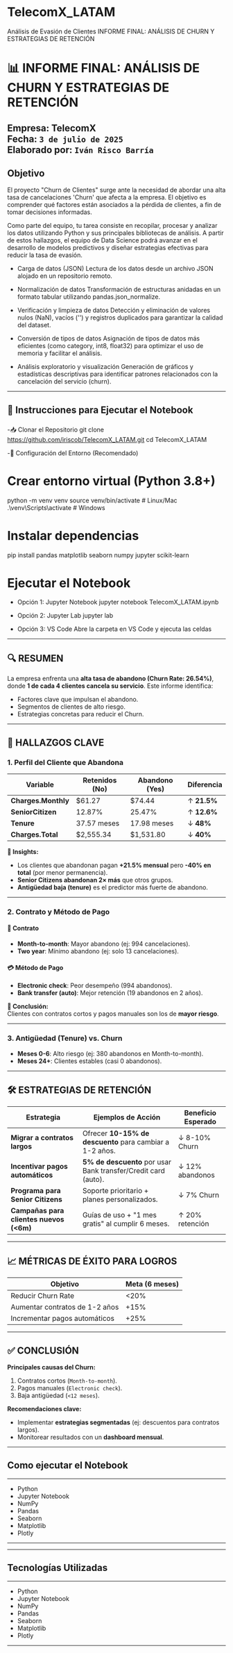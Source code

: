 # TelecomX_LATAM
Análisis de Evasión de Clientes
INFORME FINAL: ANÁLISIS DE CHURN Y ESTRATEGIAS DE RETENCIÓN
# 📊 INFORME FINAL: ANÁLISIS DE CHURN Y ESTRATEGIAS DE RETENCIÓN  
**Empresa:** TelecomX  
**Fecha:** `3 de julio de 2025`  
**Elaborado por:** `Iván Risco Barría`  
---

## Objetivo
El proyecto "Churn de Clientes" surge ante la necesidad de abordar una alta tasa de cancelaciones 'Churn' que afecta a la empresa. El objetivo es
comprender qué factores están asociados a la pérdida de clientes, a fin de tomar decisiones informadas.

Como parte del equipo, tu tarea consiste en recopilar, procesar y analizar los datos utilizando Python y sus principales bibliotecas de análisis.
A partir de estos hallazgos, el equipo de Data Science podrá avanzar en el desarrollo de modelos predictivos y diseñar estrategias efectivas para
reducir la tasa de evasión.

-   Carga de datos (JSON)
    Lectura de los datos desde un archivo JSON alojado en un repositorio remoto.

-   Normalización de datos
    Transformación de estructuras anidadas en un formato tabular utilizando pandas.json_normalize.

-   Verificación y limpieza de datos
    Detección y eliminación de valores nulos (NaN), vacíos ('') y registros duplicados para garantizar la calidad del dataset.

-   Conversión de tipos de datos
    Asignación de tipos de datos más eficientes (como category, int8, float32) para optimizar el uso de memoria y facilitar el análisis.

-   Análisis exploratorio y visualización
    Generación de gráficos y estadísticas descriptivas para identificar patrones relacionados con la cancelación del servicio (churn).

---

## 🚀 Instrucciones para Ejecutar el Notebook

### 
-📥 Clonar el Repositorio
git clone https://github.com/iriscob/TelecomX_LATAM.git
cd TelecomX_LATAM

-🐍 Configuración del Entorno (Recomendado)

# Crear entorno virtual (Python 3.8+)
python -m venv venv
source venv/bin/activate  # Linux/Mac
.\venv\Scripts\activate  # Windows

# Instalar dependencias
pip install pandas matplotlib seaborn numpy jupyter scikit-learn

# Ejecutar el Notebook

- Opción 1: Jupyter Notebook
  jupyter notebook TelecomX_LATAM.ipynb

- Opción 2: Jupyter Lab
  jupyter lab

- Opción 3: VS Code
  Abre la carpeta en VS Code y ejecuta las celdas



---

## 🔍 RESUMEN  
La empresa enfrenta una **alta tasa de abandono (Churn Rate: 26.54%)**, donde **1 de cada 4 clientes cancela su servicio**. Este informe identifica:  
- Factores clave que impulsan el abandono.  
- Segmentos de clientes de alto riesgo.  
- Estrategias concretas para reducir el Churn.  
--- 

## 📌 HALLAZGOS CLAVE  

### 1. Perfil del Cliente que Abandona  
| **Variable**         | **Retenidos (No)** | **Abandono (Yes)** | **Diferencia** |  
|----------------------|-------------------|-------------------|----------------|  
| **Charges.Monthly**  | $61.27           | $74.44            | ↑ **21.5%**    |  
| **SeniorCitizen**    | 12.87%           | 25.47%            | ↑ **12.6%**    |  
| **Tenure**           | 37.57 meses      | 17.98 meses       | ↓ **48%**      |  
| **Charges.Total**    | $2,555.34        | $1,531.80         | ↓ **40%**      |  

**🔎 Insights:**  
- Los clientes que abandonan pagan **+21.5% mensual** pero **-40% en total** (por menor permanencia).  
- **Senior Citizens abandonan 2× más** que otros grupos.  
- **Antigüedad baja (tenure)** es el predictor más fuerte de abandono.  

---

### 2. Contrato y Método de Pago  
#### 📜 Contrato  
- **Month-to-month**: Mayor abandono (ej: 994 cancelaciones).  
- **Two year**: Mínimo abandono (ej: solo 13 cancelaciones).  

#### 💳 Método de Pago  
- **Electronic check**: Peor desempeño (994 abandonos).  
- **Bank transfer (auto)**: Mejor retención (19 abandonos en 2 años).  

**🎯 Conclusión:**  
Clientes con contratos cortos y pagos manuales son los de **mayor riesgo**.  

---

### 3. Antigüedad (Tenure) vs. Churn  
- **Meses 0-6**: Alto riesgo (ej: 380 abandonos en Month-to-month).  
- **Meses 24+**: Clientes estables (casi 0 abandonos).  

---

## 🛠 ESTRATEGIAS DE RETENCIÓN  

| **Estrategia**                          | **Ejemplos de Acción**                                                                 | **Beneficio Esperado** |  
|-----------------------------------------|---------------------------------------------------------------------------|-----------------------|  
| **Migrar a contratos largos**           | Ofrecer **10-15% de descuento** para cambiar a 1-2 años.                  | ↓ 8-10% Churn         |  
| **Incentivar pagos automáticos**        | **5% de descuento** por usar Bank transfer/Credit card (auto).            | ↓ 12% abandonos       |  
| **Programa para Senior Citizens**       | Soporte prioritario + planes personalizados.                              | ↓ 7% Churn            |  
| **Campañas para clientes nuevos (<6m)** | Guías de uso + "1 mes gratis" al cumplir 6 meses.                         | ↑ 20% retención       |  

---

## 📈 MÉTRICAS DE ÉXITO PARA LOGROS
| **Objetivo**                     | **Meta (6 meses)** |  
|-----------------------------------|--------------------|  
| Reducir Churn Rate                | <20%               |  
| Aumentar contratos de 1-2 años   | +15%               |  
| Incrementar pagos automáticos     | +25%               |  

---

## ✅ CONCLUSIÓN  
**Principales causas del Churn:**  
1. Contratos cortos (`Month-to-month`).  
2. Pagos manuales (`Electronic check`).  
3. Baja antigüedad (`<12 meses`).  

**Recomendaciones clave:**  
- Implementar **estrategias segmentadas** (ej: descuentos para contratos largos).  
- Monitorear resultados con un **dashboard mensual**.  

--- 
## Como ejecutar el Notebook
---
 -  Python
 -  Jupyter Notebook 
 -  NumPy
 -  Pandas
 -  Seaborn
 -  Matplotlib
 -  Plotly

---
--- 
## Tecnologías Utilizadas
---
 -  Python
 -  Jupyter Notebook 
 -  NumPy
 -  Pandas
 -  Seaborn
 -  Matplotlib
 -  Plotly

 ---


